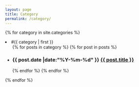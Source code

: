 ```yaml
---
layout: page
title: Category
permalink: /category/
---
```


{% for category in site.categories %}
  <li class="category">#{{ category | first }}
    <ul class="category-item">
    {% for posts in category %}
      {% for post in posts %}
        <li>
            <h3 class="category-list-post-title">
                <time class="category-list-post-time">{{ post.date |date:"%Y-%m-%d" }}</time> <a href="{{ site.baseurl }}{{ post.url }}">{{ post.title }}</a> 
            </h3>
        </li>
      {% endfor %}
    {% endfor %}
    </ul>
  </li>
{% endfor %}